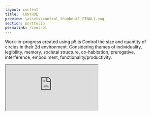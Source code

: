 ```yaml
---
layout: content
title:  CONTROL
preview: \assets\control_thumbnail_FINAL1.png
section: portfolio
permalink: /control
---
```


Work-in-progress created using p5.js
Control the size and quantity of circles in their 2d environment.
Considering themes of individuality, legibility, memory, societal structure, co-habitation, prerogative, interference, embodiment, functionality/productivity.


<iframe src="https://editor.p5js.org/dinosoar/embed/2e9GnmWmt"></iframe>